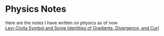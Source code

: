 <h1> Physics Notes</h1>

Here are the notes I have written on physics as of now <br>
[Levi-Civita Symbol and Some Identities of Gradients, Divergence, and Curl](Levi-Civita.md)
